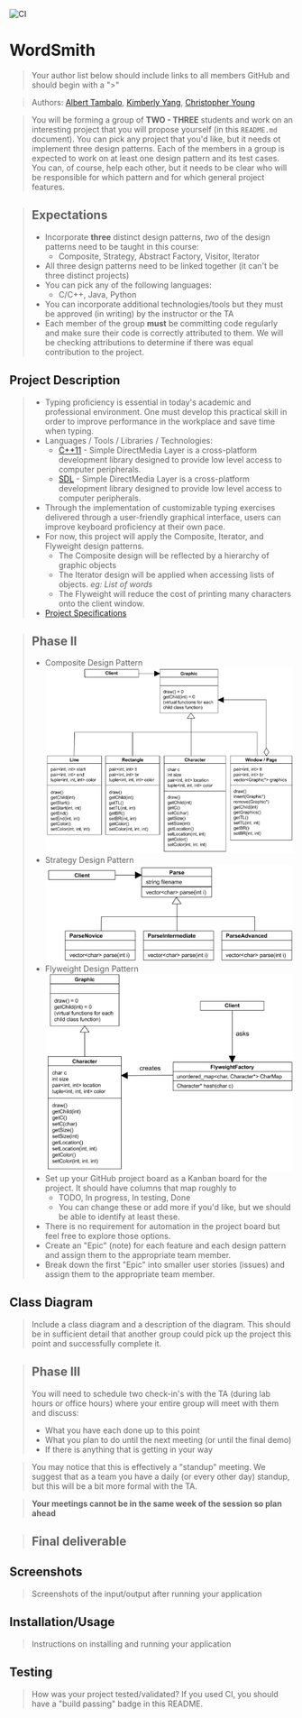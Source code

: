 ![CI](https://github.com/cs100/final-project-2ndstorystudio/workflows/CI/badge.svg)
# WordSmith
 > Your author list below should include links to all members GitHub and should begin with a "\>"
 
 > Authors: [Albert Tambalo](https://github.com/alberttambalo), [Kimberly Yang](https://github.com/kimberlytyang), [Christopher Young](https://github.com/ChrisYoung1048)
 
 > You will be forming a group of **TWO - THREE** students and work on an interesting project that you will propose yourself (in this `README.md` document). You can pick any project that you'd like, but it needs ot implement three design patterns. Each of the members in a group is expected to work on at least one design pattern and its test cases. You can, of course, help each other, but it needs to be clear who will be responsible for which pattern and for which general project features.
 
 > ## Expectations
 > * Incorporate **three** distinct design patterns, *two* of the design patterns need to be taught in this course:
 >   * Composite, Strategy, Abstract Factory, Visitor, Iterator
 > * All three design patterns need to be linked together (it can't be three distinct projects)
 > * You can pick any of the following languages:
 >   * C/C++, Java, Python
 > * You can incorporate additional technologies/tools but they must be approved (in writing) by the instructor or the TA
 > * Each member of the group **must** be committing code regularly and make sure their code is correctly attributed to them. We will be checking attributions to determine if there was equal contribution to the project.

## Project Description

 > * Typing proficiency is essential in today's academic and professional environment. One must develop this practical skill in order to improve performance in the workplace and save time when typing.
 > * Languages / Tools / Libraries / Technologies:
 >   * [C++11](https://en.cppreference.com/w/cpp/11) - Simple DirectMedia Layer is a cross-platform development library designed to provide low level access to computer peripherals.
 >   * [SDL](https://www.libsdl.org/) - Simple DirectMedia Layer is a cross-platform development library designed to provide low level access to computer peripherals.
 > * Through the implementation of customizable typing exercises delivered through a user-friendly graphical interface, users can improve keyboard proficiency at their own pace. 
 > * For now, this project will apply the Composite, Iterator, and Flyweight design patterns. 
 >   * The Composite design will be reflected by a hierarchy of graphic objects
 >   * The Iterator design will be applied when accessing lists of objects. *eg: List of words*
 >   * The Flyweight will reduce the cost of printing many characters onto the client window. 
 > * [Project Specifications](https://docs.google.com/document/d/1ejA8TL6ZKhy_L3s7JrmXWeAPj9ibm9LW2zqrtt7pb3Q/edit?usp=sharing)

 > ## Phase II
 > * Composite Design Pattern
 ![composite pattern diagram](res/composite.png)
 > * Strategy Design Pattern
 ![strategy pattern diagram](res/strategy.png)
 > * Flyweight Design Pattern
 ![flyweight pattern diagram](res/flyweight.png)
 > * Set up your GitHub project board as a Kanban board for the project. It should have columns that map roughly to 
 >   * TODO, In progress, In testing, Done
 >   * You can change these or add more if you'd like, but we should be able to identify at least these.
 > * There is no requirement for automation in the project board but feel free to explore those options.
 > * Create an "Epic" (note) for each feature and each design pattern and assign them to the appropriate team member.
 > * Break down the first "Epic" into smaller user stories (issues) and assign them to the appropriate team member.
## Class Diagram
 > Include a class diagram and a description of the diagram. This should be in sufficient detail that another group could pick up the project this point and successfully complete it.
 
 > ## Phase III
 > You will need to schedule two check-in's with the TA (during lab hours or office hours) where your entire group will meet with them and discuss:
 > * What you have each done up to this point
 > * What you plan to do until the next meeting (or until the final demo)
 > * If there is anything that is getting in your way
 
 > You may notice that this is effectively a "standup" meeting. We suggest that as a team you have a daily (or every other day) standup, but this will be a bit more formal with the TA. 
 
 > **Your meetings cannot be in the same week of the session so plan ahead**

 > ## Final deliverable
 ## Screenshots
 > Screenshots of the input/output after running your application
 ## Installation/Usage
 > Instructions on installing and running your application
 ## Testing
 > How was your project tested/validated? If you used CI, you should have a "build passing" badge in this README.
